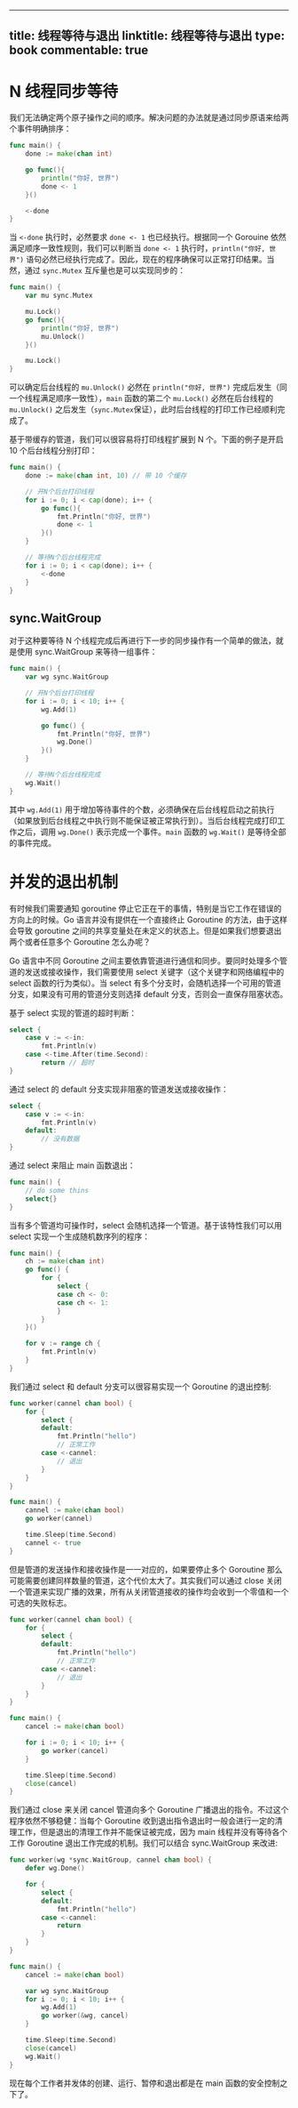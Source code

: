 
---
title: 线程等待与退出
linktitle: 线程等待与退出
type: book
commentable: true
---

# N 线程同步等待

我们无法确定两个原子操作之间的顺序。解决问题的办法就是通过同步原语来给两个事件明确排序：

```go
func main() {
	done := make(chan int)

	go func(){
		println("你好, 世界")
		done <- 1
	}()

	<-done
}
```

当 `<-done` 执行时，必然要求 `done <- 1` 也已经执行。根据同一个 Gorouine 依然满足顺序一致性规则，我们可以判断当 `done <- 1` 执行时，`println("你好, 世界")` 语句必然已经执行完成了。因此，现在的程序确保可以正常打印结果。当然，通过 `sync.Mutex` 互斥量也是可以实现同步的：

```go
func main() {
	var mu sync.Mutex

	mu.Lock()
	go func(){
		println("你好, 世界")
		mu.Unlock()
	}()

	mu.Lock()
}
```

可以确定后台线程的 `mu.Unlock()` 必然在 `println("你好, 世界")` 完成后发生（同一个线程满足顺序一致性），`main` 函数的第二个 `mu.Lock()` 必然在后台线程的 `mu.Unlock()` 之后发生（`sync.Mutex`保证），此时后台线程的打印工作已经顺利完成了。

基于带缓存的管道，我们可以很容易将打印线程扩展到 N 个。下面的例子是开启 10 个后台线程分别打印：

```go
func main() {
	done := make(chan int, 10) // 带 10 个缓存

	// 开N个后台打印线程
	for i := 0; i < cap(done); i++ {
		go func(){
			fmt.Println("你好, 世界")
			done <- 1
		}()
	}

	// 等待N个后台线程完成
	for i := 0; i < cap(done); i++ {
		<-done
	}
}
```

## sync.WaitGroup

对于这种要等待 N 个线程完成后再进行下一步的同步操作有一个简单的做法，就是使用 sync.WaitGroup 来等待一组事件：

```go
func main() {
	var wg sync.WaitGroup

	// 开N个后台打印线程
	for i := 0; i < 10; i++ {
		wg.Add(1)

		go func() {
			fmt.Println("你好, 世界")
			wg.Done()
		}()
	}

	// 等待N个后台线程完成
	wg.Wait()
}
```

其中 `wg.Add(1)` 用于增加等待事件的个数，必须确保在后台线程启动之前执行（如果放到后台线程之中执行则不能保证被正常执行到）。当后台线程完成打印工作之后，调用 `wg.Done()` 表示完成一个事件。`main` 函数的 `wg.Wait()` 是等待全部的事件完成。

# 并发的退出机制

有时候我们需要通知 goroutine 停止它正在干的事情，特别是当它工作在错误的方向上的时候。Go 语言并没有提供在一个直接终止 Goroutine 的方法，由于这样会导致 goroutine 之间的共享变量处在未定义的状态上。但是如果我们想要退出两个或者任意多个 Goroutine 怎么办呢？

Go 语言中不同 Goroutine 之间主要依靠管道进行通信和同步。要同时处理多个管道的发送或接收操作，我们需要使用 select 关键字（这个关键字和网络编程中的 select 函数的行为类似）。当 select 有多个分支时，会随机选择一个可用的管道分支，如果没有可用的管道分支则选择 default 分支，否则会一直保存阻塞状态。

基于 select 实现的管道的超时判断：

```go
select {
    case v := <-in:
        fmt.Println(v)
    case <-time.After(time.Second):
        return // 超时
}
```

通过 select 的 default 分支实现非阻塞的管道发送或接收操作：

```go
select {
    case v := <-in:
        fmt.Println(v)
    default:
        // 没有数据
}
```

通过 select 来阻止 main 函数退出：

```go
func main() {
	// do some thins
	select{}
}
```

当有多个管道均可操作时，select 会随机选择一个管道。基于该特性我们可以用 select 实现一个生成随机数序列的程序：

```go
func main() {
	ch := make(chan int)
	go func() {
		for {
			select {
			case ch <- 0:
			case ch <- 1:
			}
		}
	}()

	for v := range ch {
		fmt.Println(v)
	}
}
```

我们通过 select 和 default 分支可以很容易实现一个 Goroutine 的退出控制:

```go
func worker(cannel chan bool) {
	for {
		select {
		default:
			fmt.Println("hello")
			// 正常工作
		case <-cannel:
			// 退出
		}
	}
}

func main() {
	cannel := make(chan bool)
	go worker(cannel)

	time.Sleep(time.Second)
	cannel <- true
}
```

但是管道的发送操作和接收操作是一一对应的，如果要停止多个 Goroutine 那么可能需要创建同样数量的管道，这个代价太大了。其实我们可以通过 close 关闭一个管道来实现广播的效果，所有从关闭管道接收的操作均会收到一个零值和一个可选的失败标志。

```go
func worker(cannel chan bool) {
	for {
		select {
		default:
			fmt.Println("hello")
			// 正常工作
		case <-cannel:
			// 退出
		}
	}
}

func main() {
	cancel := make(chan bool)

	for i := 0; i < 10; i++ {
		go worker(cancel)
	}

	time.Sleep(time.Second)
	close(cancel)
}
```

我们通过 close 来关闭 cancel 管道向多个 Goroutine 广播退出的指令。不过这个程序依然不够稳健：当每个 Goroutine 收到退出指令退出时一般会进行一定的清理工作，但是退出的清理工作并不能保证被完成，因为 main 线程并没有等待各个工作 Goroutine 退出工作完成的机制。我们可以结合 sync.WaitGroup 来改进:

```go
func worker(wg *sync.WaitGroup, cannel chan bool) {
	defer wg.Done()

	for {
		select {
		default:
			fmt.Println("hello")
		case <-cannel:
			return
		}
	}
}

func main() {
	cancel := make(chan bool)

	var wg sync.WaitGroup
	for i := 0; i < 10; i++ {
		wg.Add(1)
		go worker(&wg, cancel)
	}

	time.Sleep(time.Second)
	close(cancel)
	wg.Wait()
}
```

现在每个工作者并发体的创建、运行、暂停和退出都是在 main 函数的安全控制之下了。

    